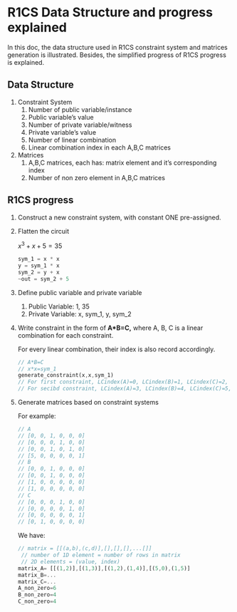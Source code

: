 # R1CS Data Structure and progress explained

In this doc, the data structure used in R1CS constraint system and matrices generation is illustrated. Besides, the simplified progress of R1CS progress is explained.

## Data Structure

1. Constraint System
   1. Number of public variable/instance
   2. Public variable’s value
   3. Number of private variable/witness
   4. Private variable’s value
   5. Number of linear combination
   6. Linear combination index in each A,B,C matrices
2. Matrices
   1. A,B,C matrices, each has: matrix element and it’s corresponding index
   2. Number of non zero element in A,B,C matrices

## R1CS progress

1. Construct a new constraint system, with constant ONE pre-assigned.
2. Flatten the circuit

   $x^3+x+5=35$

   ```rust
   sym_1 = x * x
   y = sym_1 * x
   sym_2 = y + x
   ~out = sym_2 + 5
   ```

3. Define public variable and private variable
   1. Public Variable: 1, 35
   2. Private Variable: x, sym_1, y, sym_2
4. Write constraint in the form of **A\*B=C,** where A, B, C is a linear combination for each constraint.

   For every linear combination, their index is also record accordingly.

   ```rust
   // A*B=C
   // x*x=sym_1
   generate_constraint(x,x,sym_1)
   // For first constraint, LCindex(A)=0, LCindex(B)=1, LCindex(C)=2,
   // For secibd constraint, LCindex(A)=3, LCindex(B)=4, LCindex(C)=5,...
   ```

5. Generate matrices based on constraint systems

   For example:

   ```rust
   // A
   // [0, 0, 1, 0, 0, 0]
   // [0, 0, 0, 1, 0, 0]
   // [0, 0, 1, 0, 1, 0]
   // [5, 0, 0, 0, 0, 1]
   // B
   // [0, 0, 1, 0, 0, 0]
   // [0, 0, 1, 0, 0, 0]
   // [1, 0, 0, 0, 0, 0]
   // [1, 0, 0, 0, 0, 0]
   // C
   // [0, 0, 0, 1, 0, 0]
   // [0, 0, 0, 0, 1, 0]
   // [0, 0, 0, 0, 0, 1]
   // [0, 1, 0, 0, 0, 0]
   ```

   We have:

   ```rust
   // matrix = [[(a,b),(c,d)],[],[],[],...[]]
    // number of 1D element = number of rows in matrix
    // 2D elements = (value, index)
   matrix_A= [[(1,2)],[(1,3)],[(1,2),(1,4)],[(5,0),(1,5)]
   matrix_B=...
   matrix_C=...
   A_non_zero=6
   B_non_zero=4
   C_non_zero=4
   ```
